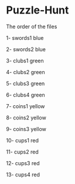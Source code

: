 # Puzzle-Hunt

The order of the files

1- swords1 blue

2- swords2 blue

3- clubs1 green

4- clubs2 green

5- clubs3 green

6- clubs4 green

7- coins1 yellow

8- coins2 yellow

9- coins3 yellow

10- cups1 red

11- cups2 red

12- cups3 red

13- cups4 red
